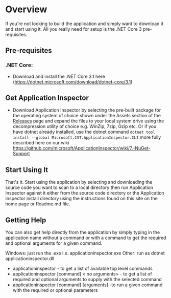 # Overview

If you're not looking to build the application and simply want to download it and start using it.  All you really need for setup is
the .NET Core 3 pre-requisites.

## Pre-requisites

### .NET Core:
- Download and install the .NET Core 3.1 here (https://dotnet.microsoft.com/download/dotnet-core/3.1)

## Get Application Inspector
- Download Application Inspector by selecting the pre-built package for the operating system of choice shown under the Assets section
of the [Releases](https://github.com/microsoft/ApplicationInspector/releases) page and expand the files to your local system drive
using the decompression utility of choice e.g. WinZip, 7zip, Gzip etc. Or if you have dotnet already installed, use the dotnet command `dotnet tool install --global Microsoft.CST.ApplicationInspector.CLI` more fully described here on our wiki https://github.com/microsoft/ApplicationInspector/wiki/7.-NuGet-Support

## Start Using It

That's it.  Start using the application by selecting and downloading the source code you want to scan to a local directory then run Application Inspector against it either from the source code directory or the Application Inspector install directory using the instructions found on this site on the home page or Readme.md file.  

## Getting Help

You can also get help directly from the application by simply typing in the application name without a command
or with a command to get the required and optional arguments for a given command.

Windows: just run the .exe i.e. applicationinspector.exe
Other: run as dotnet applicationinspector.dll

* applicationinspector <no arguments> - to get a list of available top level commands
* applicationinspector [command] < no arguments> - to get a list of required and optional arguments to supply with the selected command
* applicationinspector [command] [arguments] -to run a given command with the required or optional parameters
